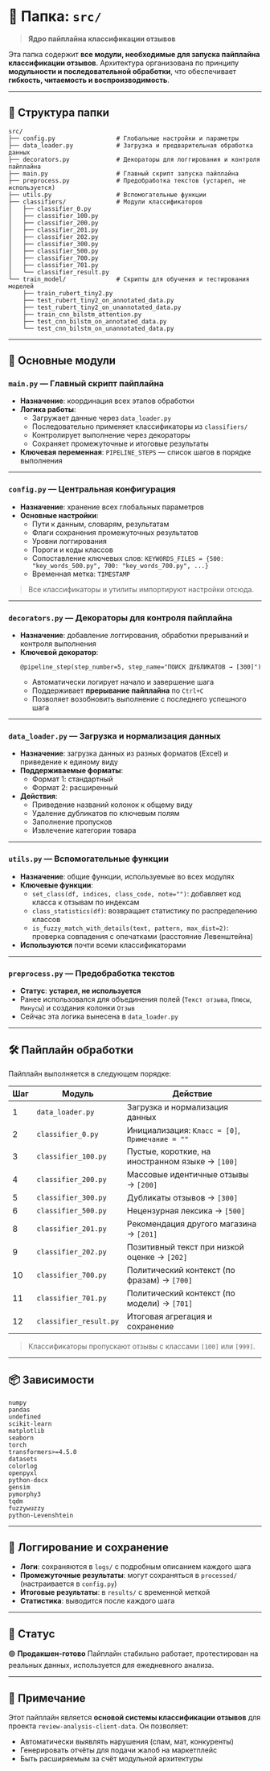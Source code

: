 # 📂 Папка: `src/`

> **Ядро пайплайна классификации отзывов**

Эта папка содержит **все модули, необходимые для запуска пайплайна классификации отзывов**.
Архитектура организована по принципу **модульности и последовательной обработки**, что обеспечивает **гибкость, читаемость и воспроизводимость**.

---

## 📁 Структура папки

```
src/
├── config.py                 # Глобальные настройки и параметры
├── data_loader.py            # Загрузка и предварительная обработка данных
├── decorators.py             # Декораторы для логгирования и контроля пайплайна
├── main.py                   # Главный скрипт запуска пайплайна
├── preprocess.py             # Предобработка текстов (устарел, не используется)
├── utils.py                  # Вспомогательные функции
├── classifiers/              # Модули классификаторов
│   ├── classifier_0.py
│   ├── classifier_100.py
│   ├── classifier_200.py
│   ├── classifier_201.py
│   ├── classifier_202.py
│   ├── classifier_300.py
│   ├── classifier_500.py
│   ├── classifier_700.py
│   ├── classifier_701.py
│   └── classifier_result.py
└── train_model/              # Скрипты для обучения и тестирования моделей
    ├── train_rubert_tiny2.py
    ├── test_rubert_tiny2_on_annotated_data.py
    ├── test_rubert_tiny2_on_unannotated_data.py
    ├── train_cnn_bilstm_attention.py
    ├── test_cnn_bilstm_on_annotated_data.py
    └── test_cnn_bilstm_on_unannotated_data.py
```

---

## 🧩 Основные модули

### `main.py` — Главный скрипт пайплайна
- **Назначение**: координация всех этапов обработки
- **Логика работы**:
  - Загружает данные через `data_loader.py`
  - Последовательно применяет классификаторы из `classifiers/`
  - Контролирует выполнение через декораторы
  - Сохраняет промежуточные и итоговые результаты
- **Ключевая переменная**: `PIPELINE_STEPS` — список шагов в порядке выполнения

---

### `config.py` — Центральная конфигурация
- **Назначение**: хранение всех глобальных параметров
- **Основные настройки**:
  - Пути к данным, словарям, результатам
  - Флаги сохранения промежуточных результатов
  - Уровни логгирования
  - Пороги и коды классов
  - Сопоставление ключевых слов: `KEYWORDS_FILES = {500: "key_words_500.py", 700: "key_words_700.py", ...}`
  - Временная метка: `TIMESTAMP`

> Все классификаторы и утилиты импортируют настройки отсюда.

---

### `decorators.py` — Декораторы для контроля пайплайна
- **Назначение**: добавление логгирования, обработки прерываний и контроля выполнения
- **Ключевой декоратор**:
  ```
  @pipeline_step(step_number=5, step_name="ПОИСК ДУБЛИКАТОВ → [300]")
  ```
  - Автоматически логирует начало и завершение шага
  - Поддерживает **прерывание пайплайна** по `Ctrl+C`
  - Позволяет возобновить выполнение с последнего успешного шага

---

### `data_loader.py` — Загрузка и нормализация данных
- **Назначение**: загрузка данных из разных форматов (Excel) и приведение к единому виду
- **Поддерживаемые форматы**:
  - Формат 1: стандартный
  - Формат 2: расширенный
- **Действия**:
  - Приведение названий колонок к общему виду
  - Удаление дубликатов по ключевым полям
  - Заполнение пропусков
  - Извлечение категории товара

---

### `utils.py` — Вспомогательные функции
- **Назначение**: общие функции, используемые во всех модулях
- **Ключевые функции**:
  - `set_class(df, indices, class_code, note="")`: добавляет код класса к отзывам по индексам
  - `class_statistics(df)`: возвращает статистику по распределению классов
  - `is_fuzzy_match_with_details(text, pattern, max_dist=2)`: проверка совпадения с опечатками (расстояние Левенштейна)
- **Используются** почти всеми классификаторами

---

### `preprocess.py` — Предобработка текстов
- **Статус**: **устарел, не используется**
- Ранее использовался для объединения полей (`Текст отзыва`, `Плюсы`, `Минусы`) и создания колонки `Отзыв`
- Сейчас эта логика вынесена в `data_loader.py`

---

## 🛠️ Пайплайн обработки

Пайплайн выполняется в следующем порядке:

| Шаг | Модуль                 | Действие                                         |
|-----|------------------------|--------------------------------------------------|
| 1   | `data_loader.py`       | Загрузка и нормализация данных                   |
| 2   | `classifier_0.py`      | Инициализация: `Класс = [0]`, `Примечание = ""`  |
| 3   | `classifier_100.py`    | Пустые, короткие, на иностранном языке → `[100]` |
| 4   | `classifier_200.py`    | Массовые идентичные отзывы → `[200]`             |
| 5   | `classifier_300.py`    | Дубликаты отзывов → `[300]`                      |
| 6   | `classifier_500.py`    | Нецензурная лексика → `[500]`                    |
| 8   | `classifier_201.py`    | Рекомендация другого магазина → `[201]`          |
| 9   | `classifier_202.py`    | Позитивный текст при низкой оценке → `[202]`     |
| 10  | `classifier_700.py`    | Политический контекст (по фразам) → `[700]`      |
| 11  | `classifier_701.py`    | Политический контекст (по модели) → `[701]`      |
| 12  | `classifier_result.py` | Итоговая агрегация и сохранение                  |

> Классификаторы пропускают отзывы с классами `[100]` или `[999]`.

---

## 📦 Зависимости

```
numpy
pandas
undefined
scikit-learn
matplotlib
seaborn
torch
transformers>=4.5.0
datasets
colorlog
openpyxl
python-docx
gensim
pymorphy3
tqdm
fuzzywuzzy
python-Levenshtein
```

---

## 📂 Логгирование и сохранение

- **Логи**: сохраняются в `logs/` с подробным описанием каждого шага
- **Промежуточные результаты**: могут сохраняться в `processed/` (настраивается в `config.py`)
- **Итоговые результаты**: в `results/` с временной меткой
- **Статистика**: выводится после каждого шага

---

## 📅 Статус
🟢 **Продакшен-готово**
Пайплайн стабильно работает, протестирован на реальных данных, используется для ежедневного анализа.

---

## 📝 Примечание
Этот пайплайн является **основой системы классификации отзывов** для проекта `review-analysis-client-data`.
Он позволяет:
- Автоматически выявлять нарушения (спам, мат, конкуренты)
- Генерировать отчёты для подачи жалоб на маркетплейс
- Быть расширяемым за счёт модульной архитектуры
```

